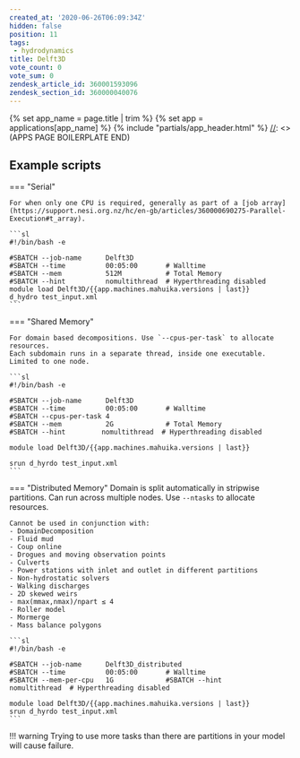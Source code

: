 ```yaml
---
created_at: '2020-06-26T06:09:34Z'
hidden: false
position: 11
tags:
 - hydrodynamics
title: Delft3D
vote_count: 0
vote_sum: 0
zendesk_article_id: 360001593096
zendesk_section_id: 360000040076
---
```



[//]: <> (APPS PAGE BOILERPLATE START)
{% set app_name = page.title | trim %}
{% set app = applications[app_name] %}
{% include "partials/app_header.html" %}
[//]: <> (APPS PAGE BOILERPLATE END)

## Example scripts

=== "Serial"

    For when only one CPU is required, generally as part of a [job array](https://support.nesi.org.nz/hc/en-gb/articles/360000690275-Parallel-Execution#t_array).

    ```sl
    #!/bin/bash -e

    #SBATCH --job-name      Delft3D
    #SBATCH --time          00:05:00       # Walltime
    #SBATCH --mem           512M           # Total Memory
    #SBATCH --hint          nomultithread  # Hyperthreading disabled
    module load Delft3D/{{app.machines.mahuika.versions | last}}
    d_hydro test_input.xml
    ```

=== "Shared Memory"

    For domain based decompositions. Use `--cpus-per-task` to allocate resources.
    Each subdomain runs in a separate thread, inside one executable. Limited to one node.

    ```sl
    #!/bin/bash -e
    
    #SBATCH --job-name      Delft3D
    #SBATCH --time          00:05:00       # Walltime
    #SBATCH --cpus-per-task 4
    #SBATCH --mem           2G             # Total Memory
    #SBATCH --hint         nomultithread  # Hyperthreading disabled
    
    module load Delft3D/{{app.machines.mahuika.versions | last}}
    
    srun d_hyrdo test_input.xml
    ```

=== "Distributed Memory"
    Domain is split automatically in stripwise partitions.
    Can run across multiple nodes. Use `--ntasks` to allocate resources.

    Cannot be used in conjunction with:
    - DomainDecomposition
    - Fluid mud
    - Coup online
    - Drogues and moving observation points
    - Culverts
    - Power stations with inlet and outlet in different partitions
    - Non-hydrostatic solvers
    - Walking discharges
    - 2D skewed weirs
    - max(mmax,nmax)/npart ≤ 4
    - Roller model
    - Mormerge
    - Mass balance polygons

    ```sl
    #!/bin/bash -e

    #SBATCH --job-name      Delft3D_distributed
    #SBATCH --time          00:05:00       # Walltime
    #SBATCH --mem-per-cpu   1G             #SBATCH --hint          nomultithread  # Hyperthreading disabled

    module load Delft3D/{{app.machines.mahuika.versions | last}}
    srun d_hyrdo test_input.xml
    ```

!!! warning
    Trying to use more tasks than there are partitions in your model will cause failure.
